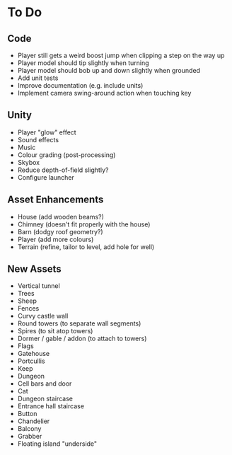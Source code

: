 # To Do

## Code

 - Player still gets a weird boost jump when clipping a step on the way up
 - Player model should tip slightly when turning
 - Player model should bob up and down slightly when grounded
 - Add unit tests
 - Improve documentation (e.g. include units)
 - Implement camera swing-around action when touching key

## Unity

 - Player "glow" effect
 - Sound effects
 - Music
 - Colour grading (post-processing)
 - Skybox
 - Reduce depth-of-field slightly?
 - Configure launcher

## Asset Enhancements

 - House (add wooden beams?)
 - Chimney (doesn't fit properly with the house)
 - Barn (dodgy roof geometry?)
 - Player (add more colours)
 - Terrain (refine, tailor to level, add hole for well)

## New Assets

 - Vertical tunnel
 - Trees
 - Sheep
 - Fences
 - Curvy castle wall
 - Round towers (to separate wall segments)
 - Spires (to sit atop towers)
 - Dormer / gable / addon (to attach to towers)
 - Flags
 - Gatehouse
 - Portcullis
 - Keep
 - Dungeon
 - Cell bars and door
 - Cat
 - Dungeon staircase
 - Entrance hall staircase
 - Button
 - Chandelier
 - Balcony
 - Grabber
 - Floating island "underside"
